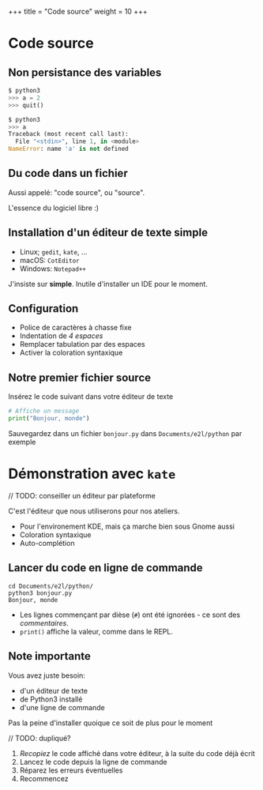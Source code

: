 +++
title = "Code source"
weight = 10
+++

# Code source

## Non persistance des variables

```python
$ python3
>>> a = 2
>>> quit()
```

```python
$ python3
>>> a
Traceback (most recent call last):
  File "<stdin>", line 1, in <module>
NameError: name 'a' is not defined
```


## Du code dans un fichier

Aussi appelé: "code source", ou "source".

L'essence du logiciel libre :)



## Installation d'un éditeur de texte simple

* Linux; `gedit`, `kate`, ...
* macOS: `CotEditor`
* Windows: `Notepad++`

J'insiste sur **simple**. Inutile d'installer un IDE pour le moment.


## Configuration

* Police de caractères à chasse fixe
* Indentation de *4 espaces*
* Remplacer tabulation par des espaces
* Activer la coloration syntaxique



## Notre premier fichier source


Insérez le code suivant dans votre éditeur de texte

```python
# Affiche un message
print("Bonjour, monde")
```


Sauvegardez dans un fichier `bonjour.py` dans `Documents/e2l/python` par exemple

# Démonstration avec `kate`


// TODO: conseiller un éditeur par plateforme

C'est l'éditeur que nous utiliserons pour nos ateliers.

* Pour l'environement KDE, mais ça marche bien sous Gnome aussi
* Coloration syntaxique
* Auto-complétion



## Lancer du code en ligne de commande


```text
cd Documents/e2l/python/
python3 bonjour.py
Bonjour, monde
```

* Les lignes commençant par dièse (`#`) ont été ignorées - ce sont des *commentaires*.
* `print()` affiche la valeur, comme dans le REPL.


## Note importante

Vous avez juste besoin:

* d'un éditeur de texte
* de Python3 installé
* d'une ligne de commande

Pas la peine d'installer quoique ce soit de plus pour le moment


// TODO: dupliqué?

1. *Recopiez* le code affiché dans votre éditeur, à la suite du code
   déjà écrit
2. Lancez le code depuis la ligne de commande
3. Réparez les erreurs éventuelles
4. Recommencez
